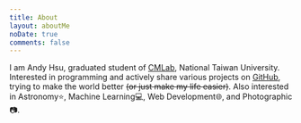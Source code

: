 ```yaml
---
title: About
layout: aboutMe
noDate: true
comments: false
---
```


I am Andy Hsu, graduated student of [CMLab](https://www.cmlab.csie.ntu.edu.tw), National Taiwan University.
Interested in programming and actively share various projects on [GitHub](https://github.com/SSARCandy), trying to make the world better ~~(or just make my life easier)~~.
Also interested in Astronomy⭐, Machine Learning💻, Web Development🌐, and Photographic📷.
